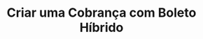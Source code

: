 ---
title: Criar uma Cobrança com Boleto Híbrido
api:
  file: Boleto Híbrido.json
  operationId: post_v2-order-due-date
hidden: false
---